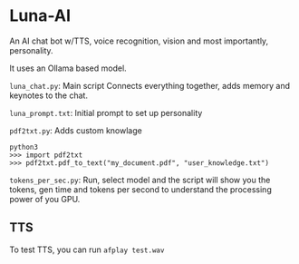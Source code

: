 # Luna-AI

An AI chat bot w/TTS, voice recognition, vision and most importantly, personality.

It uses an Ollama based model.

`luna_chat.py`:
Main script
Connects everything together, adds memory and keynotes to the chat.

`luna_prompt.txt`:
Initial prompt to set up personality

`pdf2txt.py`:
Adds custom knowlage
```
python3
>>> import pdf2txt
>>> pdf2txt.pdf_to_text("my_document.pdf", "user_knowledge.txt")
```

`tokens_per_sec.py`:
Run, select model and the script will show you the tokens, gen time and tokens per second to understand the processing power of you GPU.

## TTS
To test TTS, you can run `afplay test.wav`

